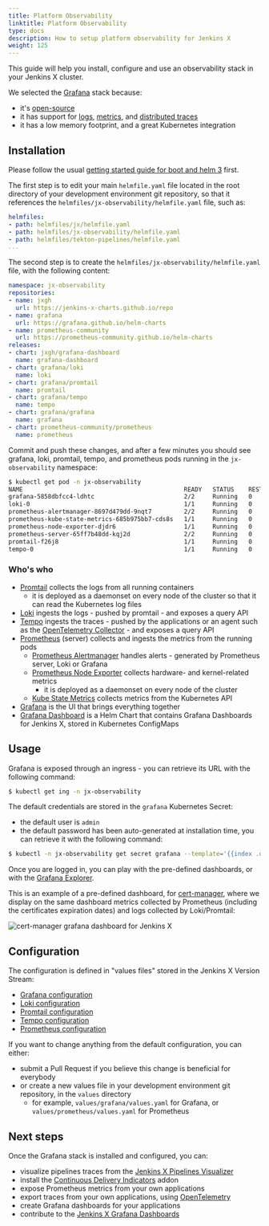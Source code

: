 ```yaml
---
title: Platform Observability
linktitle: Platform Observability
type: docs
description: How to setup platform observability for Jenkins X
weight: 125
---
```


This guide will help you install, configure and use an observability stack in your Jenkins X cluster.

We selected the [Grafana](http://grafana.com/) stack because:
- it's [open-source](https://grafana.com/oss/)
- it has support for [logs](https://grafana.com/oss/loki/), [metrics](https://grafana.com/oss/prometheus/), and [distributed traces](https://grafana.com/oss/tempo/)
- it has a low memory footprint, and a great Kubernetes integration

## Installation

Please follow the usual [getting started guide for boot and helm 3](/v3/admin/platform/) first.

The first step is to edit your main `helmfile.yaml` file located in the root directory of your development environment git repository, so that it references the `helmfiles/jx-observability/helmfile.yaml` file, such as:

```yaml
helmfiles:
- path: helmfiles/jx/helmfile.yaml
- path: helmfiles/jx-observability/helmfile.yaml
- path: helmfiles/tekton-pipelines/helmfile.yaml
...
```

The second step is to create the `helmfiles/jx-observability/helmfile.yaml` file, with the following content:

```yaml 
namespace: jx-observability
repositories:
- name: jxgh
  url: https://jenkins-x-charts.github.io/repo
- name: grafana
  url: https://grafana.github.io/helm-charts
- name: prometheus-community
  url: https://prometheus-community.github.io/helm-charts
releases:
- chart: jxgh/grafana-dashboard
  name: grafana-dashboard
- chart: grafana/loki
  name: loki
- chart: grafana/promtail
  name: promtail
- chart: grafana/tempo
  name: tempo
- chart: grafana/grafana
  name: grafana
- chart: prometheus-community/prometheus
  name: prometheus
```

Commit and push these changes, and after a few minutes you should see grafana, loki, promtail, tempo, and prometheus pods running in the `jx-observability` namespace:

```bash 
$ kubectl get pod -n jx-observability
NAME                                             READY   STATUS    RESTARTS   AGE
grafana-5858dbfcc4-ldhtc                         2/2     Running   0          8m25s
loki-0                                           1/1     Running   0          10m
prometheus-alertmanager-8697d479dd-9nqt7         2/2     Running   0          10m
prometheus-kube-state-metrics-685b975bb7-cds8s   1/1     Running   0          10m
prometheus-node-exporter-djdr6                   1/1     Running   0          10m
prometheus-server-65ff7b48dd-kqj2d               2/2     Running   0          10m
promtail-f26j8                                   1/1     Running   0          10m
tempo-0                                          1/1     Running   0          10m
```

### Who's who

- [Promtail](https://grafana.com/docs/loki/latest/clients/promtail/) collects the logs from all running containers
  - it is deployed as a daemonset on every node of the cluster so that it can read the Kubernetes log files
- [Loki](https://grafana.com/docs/loki/latest/) ingests the logs - pushed by promtail - and exposes a query API
- [Tempo](https://grafana.com/docs/tempo/latest/) ingests the traces - pushed by the applications or an agent such as the [OpenTelemetry Collector](https://opentelemetry.io/docs/collector/) - and exposes a query API
- [Prometheus](https://prometheus.io/) (server) collects and ingests the metrics from the running pods
  - [Prometheus Alertmanager](https://prometheus.io/docs/alerting/latest/alertmanager/) handles alerts - generated by Prometheus server, Loki or Grafana
  - [Prometheus Node Exporter](https://prometheus.io/docs/guides/node-exporter/) collects hardware- and kernel-related metrics
    - it is deployed as a daemonset on every node of the cluster
  - [Kube State Metrics](https://github.com/kubernetes/kube-state-metrics) collects metrics from the Kubernetes API
- [Grafana](https://grafana.com/docs/grafana/latest/) is the UI that brings everything together
- [Grafana Dashboard](https://github.com/jenkins-x-charts/grafana-dashboard) is a Helm Chart that contains Grafana Dashboards for Jenkins X, stored in Kubernetes ConfigMaps

## Usage

Grafana is exposed through an ingress - you can retrieve its URL with the following command:

```bash 
$ kubectl get ing -n jx-observability
```

The default credentials are stored in the `grafana` Kubernetes Secret:
- the default user is `admin`
- the default password has been auto-generated at installation time, you can retrieve it with the following command:

```bash 
$ kubectl -n jx-observability get secret grafana --template='{{index .data "admin-password"}}' | base64 --decode
```

Once you are logged in, you can play with the pre-defined dashboards, or with the [Grafana Explorer](https://grafana.com/docs/grafana/latest/explore/).

This is an example of a pre-defined dashboard, for [cert-manager](https://cert-manager.io/), where we display on the same dashboard metrics collected by Prometheus (including the certificates expiration dates) and logs collected by Loki/Promtail:

![cert-manager grafana dashboard for Jenkins X](/images/v3/observability_platform_cert-manager.png)

## Configuration

The configuration is defined in "values files" stored in the Jenkins X Version Stream:
- [Grafana configuration](https://github.com/jenkins-x/jx3-versions/tree/master/charts/grafana/grafana)
- [Loki configuration](https://github.com/jenkins-x/jx3-versions/tree/master/charts/grafana/loki)
- [Promtail configuration](https://github.com/jenkins-x/jx3-versions/tree/master/charts/grafana/promtail)
- [Tempo configuration](https://github.com/jenkins-x/jx3-versions/tree/master/charts/grafana/tempo)
- [Prometheus configuration](https://github.com/jenkins-x/jx3-versions/tree/master/charts/prometheus-community/prometheus)

If you want to change anything from the default configuration, you can either:
- submit a Pull Request if you believe this change is beneficial for everybody
- or create a new values file in your development environment git repository, in the `values` directory
  - for example, `values/grafana/values.yaml` for Grafana, or `values/prometheus/values.yaml` for Prometheus

## Next steps

Once the Grafana stack is installed and configured, you can:
- visualize pipelines traces from the [Jenkins X Pipelines Visualizer](/v3/develop/ui/dashboard/)
- install the [Continuous Delivery Indicators](/v3/admin/guides/observability/cd-indicators/) addon
- expose Prometheus metrics from your own applications
- export traces from your own applications, using [OpenTelemetry](https://opentelemetry.io/)
- create Grafana dashboards for your applications
- contribute to the [Jenkins X Grafana Dashboards](https://github.com/jenkins-x-charts/grafana-dashboard)
